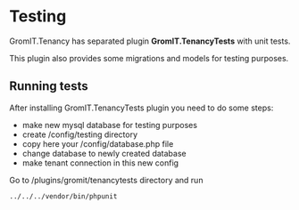 # Testing

GromIT.Tenancy has separated plugin **GromIT.TenancyTests** with unit tests.

This plugin also provides some migrations and models for testing purposes.

## Running tests

After installing GromIT.TenancyTests plugin you need to do some steps:

- make new mysql database for testing purposes
- create /config/testing directory
- copy here your /config/database.php file
- change database to newly created database
- make tenant connection in this new config

Go to /plugins/gromit/tenancytests directory and run

```shell
../../../vendor/bin/phpunit
```
